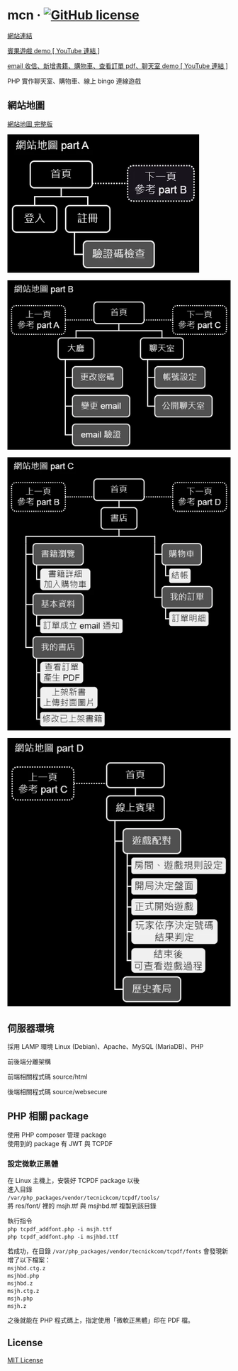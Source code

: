 # mcn &middot; [![GitHub license](https://img.shields.io/badge/license-MIT-green)](./License)

[網站連結](https://mcn.sytes.net/)

[賓果遊戲 demo &#91; YouTube 連結 &#93;](https://www.youtube.com/watch?v=fDWZ6i602ms)

[email 收信、新增書籍、購物車、查看訂單 pdf、聊天室 demo
 &#91; YouTube 連結 &#93;](https://www.youtube.com/watch?v=8mVKRml16-I)

PHP 實作聊天室、購物車、線上 bingo 連線遊戲<br>

## 網站地圖
[網站地圖 完整版](./docs/site_maps/mcn_site_map_full.drawio.webp)

![site_map_part_a](./docs/site_maps/mcn_site_map_part_A.drawio.webp)

![site_map_part_b](./docs/site_maps/mcn_site_map_part_B.drawio.webp)

![site_map_part_c](./docs/site_maps/mcn_site_map_part_C.drawio.webp)

![site_map_part_d](./docs/site_maps/mcn_site_map_part_D.drawio.webp)

## 伺服器環境
採用 LAMP 環境 Linux (Debian)、Apache、MySQL (MariaDB)、PHP<br>

前後端分離架構

前端相關程式碼 source/html

後端相關程式碼 source/websecure

## PHP 相關 package
使用 PHP composer 管理 package<br>
使用到的 package 有 JWT 與 TCPDF<br>

### 設定微軟正黑體
在 Linux 主機上，安裝好 TCPDF package 以後<br>
進入目錄<br>
`/var/php_packages/vendor/tecnickcom/tcpdf/tools/`<br>
將 res/font/ 裡的 msjh.ttf 與 msjhbd.ttf 複製到該目錄<br>

執行指令<br>
`php tcpdf_addfont.php -i msjh.ttf`<br>
`php tcpdf_addfont.php -i msjhbd.ttf`<br>

若成功，在目錄 `/var/php_packages/vendor/tecnickcom/tcpdf/fonts`  會發現新增了以下檔案：<br>
`msjhbd.ctg.z`<br>
`msjhbd.php`<br>
`msjhbd.z`<br>
`msjh.ctg.z`<br>
`msjh.php`<br>
`msjh.z`<br>

之後就能在 PHP 程式碼上，指定使用「微軟正黑體」印在 PDF 檔。

## License
[MIT License](./License)